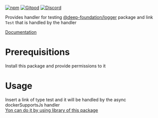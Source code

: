 [![npm](https://img.shields.io/npm/v/@deep-foundation/logger-test.svg)](https://www.npmjs.com/package/@deep-foundation/logger-test) 
[![Gitpod](https://img.shields.io/badge/Gitpod-ready--to--code-blue?logo=gitpod)](https://gitpod.io/#https://github.com/deep-foundation/logger-test) 
[![Discord](https://badgen.net/badge/icon/discord?icon=discord&label&color=purple)](https://discord.gg/deep-foundation)

Provides handler for testing [@deep-foundation/logger](https://www.npmjs.com/package/@deep-foundation/logger) package and link `Test` that is handled by the handler

[Documentation](https://deep-foundation.github.io/logger-test/index.html)

# Prerequisitions
Install this package and provide permissions to it

# Usage
Insert a link of type test and it will be handled by the async dockerSupportsJs handler  
[Yon can do it by using library of this package](https://deep-foundation.github.io/logger-test/functions/insertTest.html#md:insert-a-test-link)
